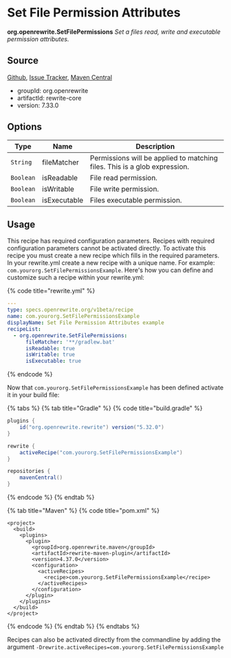 # Set File Permission Attributes

**org.openrewrite.SetFilePermissions**
_Set a files read, write and executable permission attributes._

## Source

[Github](https://github.com/openrewrite/rewrite), [Issue Tracker](https://github.com/openrewrite/rewrite/issues), [Maven Central](https://search.maven.org/artifact/org.openrewrite/rewrite-core/7.33.0/jar)

* groupId: org.openrewrite
* artifactId: rewrite-core
* version: 7.33.0

## Options

| Type | Name | Description |
| -- | -- | -- |
| `String` | fileMatcher | Permissions will be applied to matching files. This is a glob expression. |
| `Boolean` | isReadable | File read permission. |
| `Boolean` | isWritable | File write permission. |
| `Boolean` | isExecutable | Files executable permission. |


## Usage

This recipe has required configuration parameters. Recipes with required configuration parameters cannot be activated directly. To activate this recipe you must create a new recipe which fills in the required parameters. In your rewrite.yml create a new recipe with a unique name. For example: `com.yourorg.SetFilePermissionsExample`.
Here's how you can define and customize such a recipe within your rewrite.yml:

{% code title="rewrite.yml" %}
```yaml
---
type: specs.openrewrite.org/v1beta/recipe
name: com.yourorg.SetFilePermissionsExample
displayName: Set File Permission Attributes example
recipeList:
  - org.openrewrite.SetFilePermissions:
      fileMatcher: '**/gradlew.bat'
      isReadable: true
      isWritable: true
      isExecutable: true
```
{% endcode %}


Now that `com.yourorg.SetFilePermissionsExample` has been defined activate it in your build file:

{% tabs %}
{% tab title="Gradle" %}
{% code title="build.gradle" %}
```groovy
plugins {
    id("org.openrewrite.rewrite") version("5.32.0")
}

rewrite {
    activeRecipe("com.yourorg.SetFilePermissionsExample")
}

repositories {
    mavenCentral()
}

```
{% endcode %}
{% endtab %}

{% tab title="Maven" %}
{% code title="pom.xml" %}
```markup
<project>
  <build>
    <plugins>
      <plugin>
        <groupId>org.openrewrite.maven</groupId>
        <artifactId>rewrite-maven-plugin</artifactId>
        <version>4.37.0</version>
        <configuration>
          <activeRecipes>
            <recipe>com.yourorg.SetFilePermissionsExample</recipe>
          </activeRecipes>
        </configuration>
      </plugin>
    </plugins>
  </build>
</project>
```
{% endcode %}
{% endtab %}
{% endtabs %}

Recipes can also be activated directly from the commandline by adding the argument `-Drewrite.activeRecipes=com.yourorg.SetFilePermissionsExample`
